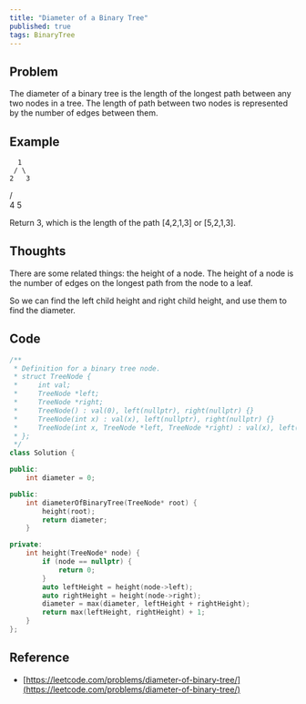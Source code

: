 ```yaml
---
title: "Diameter of a Binary Tree"
published: true
tags: BinaryTree
---
```


## Problem

The diameter of a binary tree is the length of the longest path between any two nodes in a tree.
The length of path between two nodes is represented by the number of edges between them.

## Example

	  1
	 / \
	2   3
   / \
  4   5

Return 3, which is the length of the path [4,2,1,3] or [5,2,1,3].

## Thoughts

There are some related things: the height of a node. The height of a node is the number of edges 
on the longest path from the node to a leaf.

So we can find the left child height and right child height, and use them to
find the diameter.

## Code

```cpp
/**
 * Definition for a binary tree node.
 * struct TreeNode {
 *     int val;
 *     TreeNode *left;
 *     TreeNode *right;
 *     TreeNode() : val(0), left(nullptr), right(nullptr) {}
 *     TreeNode(int x) : val(x), left(nullptr), right(nullptr) {}
 *     TreeNode(int x, TreeNode *left, TreeNode *right) : val(x), left(left), right(right) {}
 * };
 */
class Solution {

public:
	int diameter = 0;

public:
	int diameterOfBinaryTree(TreeNode* root) {
		height(root);
		return diameter;
	}

private:
	int height(TreeNode* node) {
		if (node == nullptr) {
			return 0;
		}
		auto leftHeight = height(node->left);
		auto rightHeight = height(node->right);
		diameter = max(diameter, leftHeight + rightHeight);
		return max(leftHeight, rightHeight) + 1;
	}
};
```

## Reference

- [https://leetcode.com/problems/diameter-of-binary-tree/](https://leetcode.com/problems/diameter-of-binary-tree/)